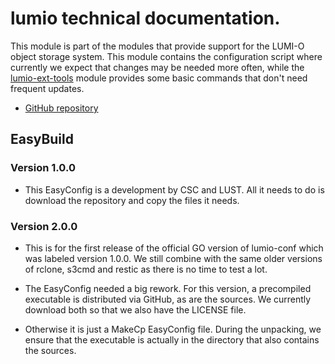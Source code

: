 # lumio technical documentation.

This module is part of the modules that provide support for the LUMI-O
object storage system. This module contains the configuration script where
currently we expect that changes may be needed more often, while the
[lumio-ext-tools](../lumio-ext-tools) module provides some basic commands
that don't need frequent updates.

-   [GitHub repository](https://github.com/Lumi-supercomputer/LUMI-O-tools)


## EasyBuild

### Version 1.0.0

-   This EasyConfig is a development by CSC and LUST. All it needs to
    do is download the repository and copy the files it needs.

    
### Version 2.0.0

-   This is for the first release of the official GO version of lumio-conf which
    was labeled version 1.0.0. We still combine with the same older versions of
    rclone, s3cmd and restic as there is no time to test a lot.
    
-   The EasyConfig needed a big rework. For this version, a precompiled executable
    is distributed via GitHub, as are the sources. We currently download both
    so that we also have the LICENSE file.
    
-   Otherwise it is just a MakeCp EasyConfig file. During the unpacking, we 
    ensure that the executable is actually in the directory that also contains
    the sources.
    